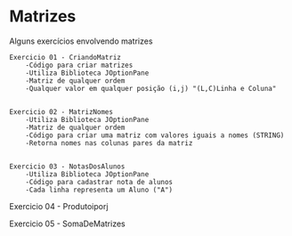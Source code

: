 # Matrizes
Alguns exercícios envolvendo matrizes


	Exercicio 01 - CriandoMatriz
		-Código para criar matrizes
		-Utiliza Biblioteca JOptionPane
		-Matriz de qualquer ordem
		-Qualquer valor em qualquer posição (i,j) "(L,C)Linha e Coluna"
	 

	Exercicio 02 - MatrizNomes 
		-Utiliza Biblioteca JOptionPane
		-Matriz de qualquer ordem
		-Código para criar uma matriz com valores iguais a nomes (STRING)
		-Retorna nomes nas colunas pares da matriz


	Exercicio 03 - NotasDosAlunos
		-Utiliza Biblioteca JOptionPane
		-Código para cadastrar nota de alunos
		-Cada linha representa um Aluno ("A")

Exercicio 04 - Produtoiporj

Exercicio 05 - SomaDeMatrizes
